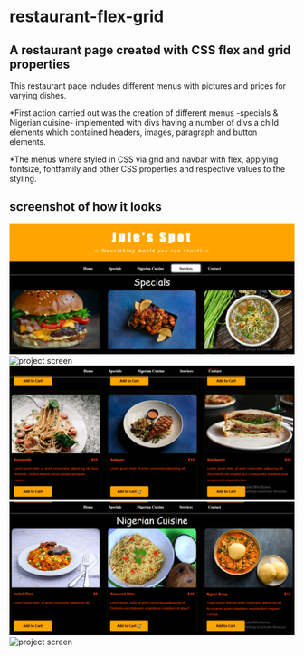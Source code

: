 # restaurant-flex-grid

## A restaurant page created with CSS flex and grid properties


This restaurant page includes different menus with pictures and prices for varying dishes.

*First action carried out was the creation of different menus -specials & Nigerian cuisine- implemented with divs having a number of divs a child elements which contained headers, images, paragraph and button elements.

*The menus where styled in CSS via grid and navbar with flex, applying fontsize, fontfamily and other CSS properties and respective values to the styling.

## screenshot of how it looks

<img src="screenshot/Screenshot (151).png" alt="project screen">

<img src="screenshot/Screenshot (152).pngscreenshot/Screenshot (151).png" alt="project screen">

<img src="screenshot/Screenshot (152).png" alt="project screen">

<img src="screenshot/Screenshot (153).png" alt="project screen">


<img src="screenshot/Screenshot (153).pngscreenshot/Screenshot (154).png" alt="project screen">
